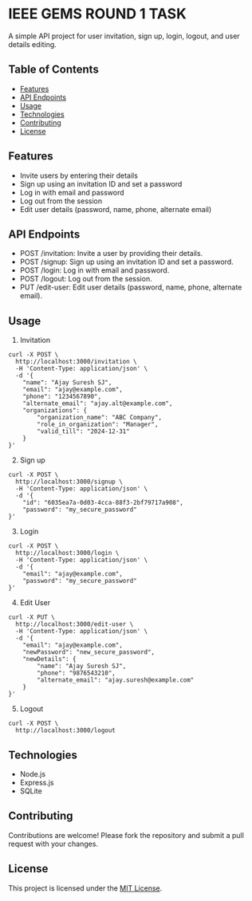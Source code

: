 # IEEE GEMS ROUND 1 TASK

A simple API project for user invitation, sign up, login, logout, and user details editing.

## Table of Contents

- [Features](#features)
- [API Endpoints](#api-endpoints)
- [Usage](#usage)
- [Technologies](#technologies)
- [Contributing](#contributing)
- [License](#license)

## Features

- Invite users by entering their details
- Sign up using an invitation ID and set a password
- Log in with email and password
- Log out from the session
- Edit user details (password, name, phone, alternate email)

## API Endpoints

- POST /invitation: Invite a user by providing their details.
- POST /signup: Sign up using an invitation ID and set a password.
- POST /login: Log in with email and password.
- POST /logout: Log out from the session.
- PUT /edit-user: Edit user details (password, name, phone, alternate email).


## Usage
1. Invitation
```
curl -X POST \
  http://localhost:3000/invitation \
  -H 'Content-Type: application/json' \
  -d '{
    "name": "Ajay Suresh SJ",
    "email": "ajay@example.com",
    "phone": "1234567890",
    "alternate_email": "ajay.alt@example.com",
    "organizations": {
        "organization_name": "ABC Company",
        "role_in_organization": "Manager",
        "valid_till": "2024-12-31"
    }
}'
```

2. Sign up
```
curl -X POST \
  http://localhost:3000/signup \
  -H 'Content-Type: application/json' \
  -d '{
    "id": "6035ea7a-0d03-4cca-88f3-2bf79717a908",
    "password": "my_secure_password"
}'
```

3. Login
```
curl -X POST \
  http://localhost:3000/login \
  -H 'Content-Type: application/json' \
  -d '{
    "email": "ajay@example.com",
    "password": "my_secure_password"
}'
```
4. Edit User
```
curl -X PUT \
  http://localhost:3000/edit-user \
  -H 'Content-Type: application/json' \
  -d '{
    "email": "ajay@example.com",
    "newPassword": "new_secure_password",
    "newDetails": {
        "name": "Ajay Suresh SJ",
        "phone": "9876543210",
        "alternate_email": "ajay.suresh@example.com"
    }
}'
```

5. Logout
```
curl -X POST \
  http://localhost:3000/logout
```
 
## Technologies

- Node.js
- Express.js
- SQLite

## Contributing

Contributions are welcome! Please fork the repository and submit a pull request with your changes.

## License

This project is licensed under the [MIT License](LICENSE).

